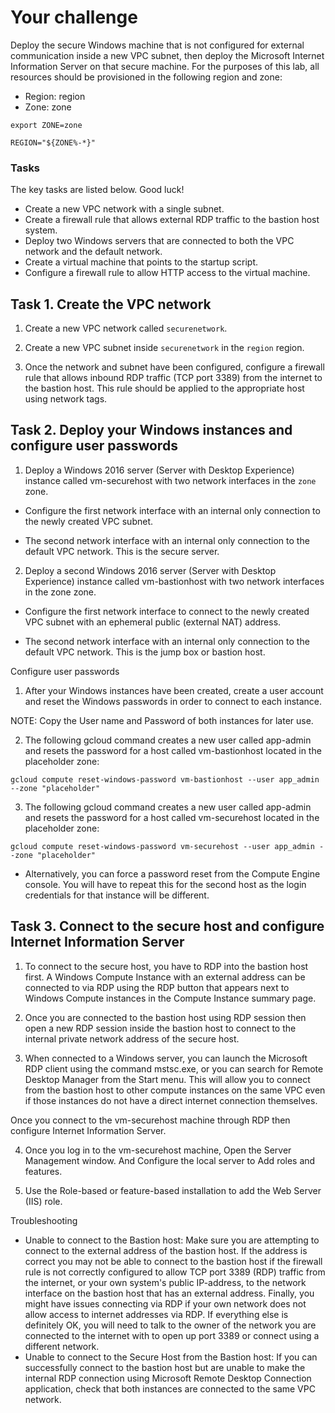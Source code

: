 # Your challenge
Deploy the secure Windows machine that is not configured for external communication inside a new VPC subnet, then deploy the Microsoft Internet Information Server on that secure machine. For the purposes of this lab, all resources should be provisioned in the following region and zone:

- Region: region
- Zone: zone

```
export ZONE=zone

REGION="${ZONE%-*}"
```

### Tasks
The key tasks are listed below. Good luck!

- Create a new VPC network with a single subnet.
- Create a firewall rule that allows external RDP traffic to the bastion host system.
- Deploy two Windows servers that are connected to both the VPC network and the default network.
- Create a virtual machine that points to the startup script.
- Configure a firewall rule to allow HTTP access to the virtual machine.


## Task 1. Create the VPC network

1. Create a new VPC network called `securenetwork`.

2. Create a new VPC subnet inside `securenetwork` in the `region` region.

3. Once the network and subnet have been configured, configure a firewall rule that allows inbound RDP traffic (TCP port 3389) from the internet to the bastion host. This rule should be applied to the appropriate host using network tags.

## Task 2. Deploy your Windows instances and configure user passwords

1. Deploy a Windows 2016 server (Server with Desktop Experience) instance called vm-securehost with two network interfaces in the `zone` zone.

- Configure the first network interface with an internal only connection to the newly created VPC subnet.

- The second network interface with an internal only connection to the default VPC network. This is the secure server.

2. Deploy a second Windows 2016 server (Server with Desktop Experience) instance called vm-bastionhost with two network interfaces in the zone zone.

- Configure the first network interface to connect to the newly created VPC subnet with an ephemeral public (external NAT) address.

- The second network interface with an internal only connection to the default VPC network. This is the jump box or bastion host.

Configure user passwords

1. After your Windows instances have been created, create a user account and reset the Windows passwords in order to connect to each instance.

NOTE: Copy the User name and Password of both instances for later use.

2. The following gcloud command creates a new user called app-admin and resets the password for a host called vm-bastionhost located in the placeholder zone:

```
gcloud compute reset-windows-password vm-bastionhost --user app_admin --zone "placeholder"
```

3. The following gcloud command creates a new user called app-admin and resets the password for a host called vm-securehost located in the placeholder zone:
```
gcloud compute reset-windows-password vm-securehost --user app_admin --zone "placeholder"
```
- Alternatively, you can force a password reset from the Compute Engine console. You will have to repeat this for the second host as the login credentials for that instance will be different.

## Task 3. Connect to the secure host and configure Internet Information Server
1. To connect to the secure host, you have to RDP into the bastion host first. A Windows Compute Instance with an external address can be connected to via RDP using the RDP button that appears next to Windows Compute instances in the Compute Instance summary page.

2. Once you are connected to the bastion host using RDP session then open a new RDP session inside the bastion host to connect to the internal private network address of the secure host.

3. When connected to a Windows server, you can launch the Microsoft RDP client using the command mstsc.exe, or you can search for Remote Desktop Manager from the Start menu. This will allow you to connect from the bastion host to other compute instances on the same VPC even if those instances do not have a direct internet connection themselves.

Once you connect to the vm-securehost machine through RDP then configure Internet Information Server.

4. Once you log in to the vm-securehost machine, Open the Server Management window. And Configure the local server to Add roles and features.

5. Use the Role-based or feature-based installation to add the Web Server (IIS) role.



Troubleshooting

- Unable to connect to the Bastion host: Make sure you are attempting to connect to the external address of the bastion host. If the address is correct you may not be able to connect to the bastion host if the firewall rule is not correctly configured to allow TCP port 3389 (RDP) traffic from the internet, or your own system's public IP-address, to the network interface on the bastion host that has an external address. Finally, you might have issues connecting via RDP if your own network does not allow access to internet addresses via RDP. If everything else is definitely OK, you will need to talk to the owner of the network you are connected to the internet with to open up port 3389 or connect using a different network.
- Unable to connect to the Secure Host from the Bastion host: If you can successfully connect to the bastion host but are unable to make the internal RDP connection using Microsoft Remote Desktop Connection application, check that both instances are connected to the same VPC network.
